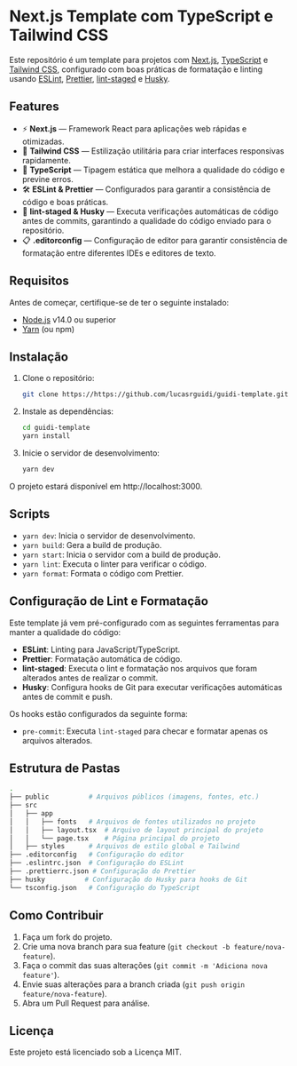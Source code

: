 # Next.js Template com TypeScript e Tailwind CSS

Este repositório é um template para projetos com [Next.js](https://nextjs.org/), [TypeScript](https://www.typescriptlang.org/) e [Tailwind CSS](https://tailwindcss.com/), configurado com boas práticas de formatação e linting usando [ESLint](https://eslint.org/), [Prettier](https://prettier.io/), [lint-staged](https://github.com/okonet/lint-staged) e [Husky](https://typicode.github.io/husky/).

## Features

- ⚡ **Next.js** — Framework React para aplicações web rápidas e otimizadas.
- 🎨 **Tailwind CSS** — Estilização utilitária para criar interfaces responsivas rapidamente.
- 🔧 **TypeScript** — Tipagem estática que melhora a qualidade do código e previne erros.
- 🛠️ **ESLint & Prettier** — Configurados para garantir a consistência de código e boas práticas.
- 🧹 **lint-staged & Husky** — Executa verificações automáticas de código antes de commits, garantindo a qualidade do código enviado para o repositório.
- 📋 **.editorconfig** — Configuração de editor para garantir consistência de formatação entre diferentes IDEs e editores de texto.

## Requisitos

Antes de começar, certifique-se de ter o seguinte instalado:

- [Node.js](https://nodejs.org/) v14.0 ou superior
- [Yarn](https://yarnpkg.com/) (ou npm)

## Instalação

1. Clone o repositório:

   ```bash
   git clone https://https://github.com/lucasrguidi/guidi-template.git

   ```

2. Instale as dependências:

   ```bash
   cd guidi-template
   yarn install

   ```

3. Inicie o servidor de desenvolvimento:

   ```bash
   yarn dev
   ```

O projeto estará disponível em http://localhost:3000.

## Scripts

- `yarn dev`: Inicia o servidor de desenvolvimento.
- `yarn build`: Gera a build de produção.
- `yarn start`: Inicia o servidor com a build de produção.
- `yarn lint`: Executa o linter para verificar o código.
- `yarn format`: Formata o código com Prettier.

## Configuração de Lint e Formatação

Este template já vem pré-configurado com as seguintes ferramentas para manter a qualidade do código:

- **ESLint**: Linting para JavaScript/TypeScript.
- **Prettier**: Formatação automática de código.
- **lint-staged**: Executa o lint e formatação nos arquivos que foram alterados antes de realizar o commit.
- **Husky**: Configura hooks de Git para executar verificações automáticas antes de commit e push.

Os hooks estão configurados da seguinte forma:

- `pre-commit`: Executa `lint-staged` para checar e formatar apenas os arquivos alterados.

## Estrutura de Pastas

```bash
.
├── public          # Arquivos públicos (imagens, fontes, etc.)
├── src
│   ├── app
│   │   ├── fonts   # Arquivos de fontes utilizados no projeto
│   │   ├── layout.tsx  # Arquivo de layout principal do projeto
│   │   └── page.tsx    # Página principal do projeto
│   ├── styles      # Arquivos de estilo global e Tailwind
├── .editorconfig   # Configuração do editor
├── .eslintrc.json  # Configuração do ESLint
├── .prettierrc.json # Configuração do Prettier
├── husky          # Configuração do Husky para hooks de Git
└── tsconfig.json   # Configuração do TypeScript
```

## Como Contribuir

1. Faça um fork do projeto.
2. Crie uma nova branch para sua feature (`git checkout -b feature/nova-feature`).
3. Faça o commit das suas alterações (`git commit -m 'Adiciona nova feature'`).
4. Envie suas alterações para a branch criada (`git push origin feature/nova-feature`).
5. Abra um Pull Request para análise.

## Licença

Este projeto está licenciado sob a Licença MIT.

```

```
